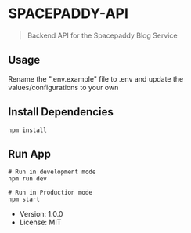 # SPACEPADDY-API

> Backend API for the Spacepaddy Blog Service

## Usage

Rename the ".env.example" file to .env and update the 
values/configurations to your own

## Install Dependencies

```
npm install
```

## Run App

```
# Run in development mode
npm run dev

# Run in Production mode
npm start
```

- Version: 1.0.0
- License: MIT
